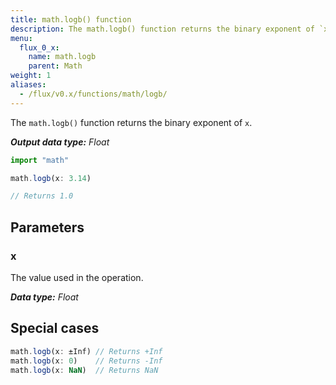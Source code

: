 ```yaml
---
title: math.logb() function
description: The math.logb() function returns the binary exponent of `x`.
menu:
  flux_0_x:
    name: math.logb
    parent: Math
weight: 1
aliases:
  - /flux/v0.x/functions/math/logb/
---
```


The `math.logb()` function returns the binary exponent of `x`.

_**Output data type:** Float_

```js
import "math"

math.logb(x: 3.14)

// Returns 1.0
```

## Parameters

### x
The value used in the operation.

_**Data type:** Float_

## Special cases
```js
math.logb(x: ±Inf) // Returns +Inf
math.logb(x: 0)    // Returns -Inf
math.logb(x: NaN)  // Returns NaN
```
